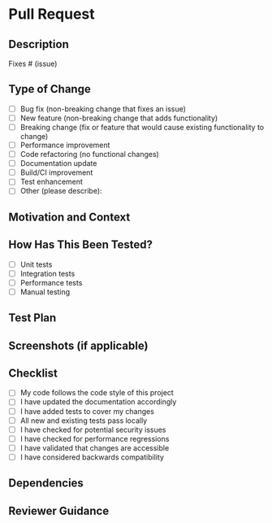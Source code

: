 # Pull Request

## Description

<!-- 
Provide a clear and concise description of the changes introduced by this PR.
What problem does it solve? What features does it add?
-->

Fixes # (issue)

## Type of Change

<!-- Please check the relevant options by putting an "x" in the brackets -->

- [ ] Bug fix (non-breaking change that fixes an issue)
- [ ] New feature (non-breaking change that adds functionality)
- [ ] Breaking change (fix or feature that would cause existing functionality to change)
- [ ] Performance improvement
- [ ] Code refactoring (no functional changes)
- [ ] Documentation update
- [ ] Build/CI improvement
- [ ] Test enhancement
- [ ] Other (please describe):

## Motivation and Context

<!--
Why is this change required? What problem does it solve?
If it fixes an open issue, please link to the issue here.
-->

## How Has This Been Tested?

<!--
Please describe the tests that you ran to verify your changes.
Include relevant details (e.g., test configurations, edge cases covered) and what results you observed.
-->

- [ ] Unit tests
- [ ] Integration tests
- [ ] Performance tests
- [ ] Manual testing

## Test Plan

<!--
Details on how to test these changes. This could include specific test cases or reproduction steps.
Include details that would help reviewers understand the testing approach.
-->

## Screenshots (if applicable)

<!-- If your changes include UI updates, please include screenshots or GIFs here -->

## Checklist

<!-- Please check all that apply by putting an "x" in the brackets -->

- [ ] My code follows the code style of this project
- [ ] I have updated the documentation accordingly
- [ ] I have added tests to cover my changes
- [ ] All new and existing tests pass locally
- [ ] I have checked for potential security issues
- [ ] I have checked for performance regressions
- [ ] I have validated that changes are accessible
- [ ] I have considered backwards compatibility

## Dependencies

<!--
List any dependencies that are required for this change.
If this PR depends on another PR, list it here.
-->

## Reviewer Guidance

<!--
Instructions for reviewers - what should they focus on, what parts are you uncertain about, etc.
-->